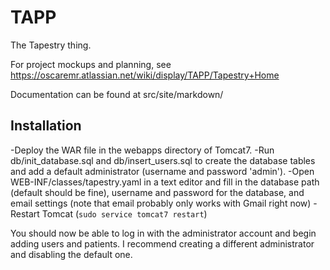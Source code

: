 TAPP
====

The Tapestry thing.

For project mockups and planning, see https://oscaremr.atlassian.net/wiki/display/TAPP/Tapestry+Home

Documentation can be found at src/site/markdown/

Installation
------------

-Deploy the WAR file in the webapps directory of Tomcat7.
-Run db/init_database.sql and db/insert_users.sql to create the database tables and add a default administrator (username and password 'admin').
-Open WEB-INF/classes/tapestry.yaml in a text editor and fill in the database path (default should be fine), username and password for the database, and email settings (note that email probably only works with Gmail right now)
-Restart Tomcat (`sudo service tomcat7 restart`)

You should now be able to log in with the administrator account and begin adding users and patients. I recommend creating a different administrator and disabling the default one.

